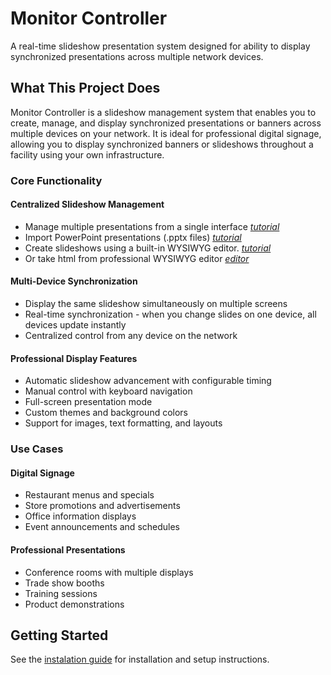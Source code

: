 # Monitor Controller

A real-time slideshow presentation system designed for ability to display synchronized presentations across multiple network devices.

## What This Project Does

Monitor Controller is a slideshow management system that enables you to create, manage, and display synchronized presentations or banners across multiple devices on your network. It is ideal for professional digital signage, allowing you to display synchronized banners or slideshows throughout a facility using your own infrastructure.

### Core Functionality

#### **Centralized Slideshow Management**

- Manage multiple presentations from a single interface [_tutorial_](./docs/tuto/con2.md)
- Import PowerPoint presentations (.pptx files) [_tutorial_](./docs/tuto/import_pptx.md)
- Create slideshows using a built-in WYSIWYG editor. [_tutorial_](./docs/tuto/wysiwyg.md)
- Or take html from professional WYSIWYG editor [_editor_](https://wysiwyghtml.com/)

#### **Multi-Device Synchronization**

- Display the same slideshow simultaneously on multiple screens
- Real-time synchronization - when you change slides on one device, all devices update instantly
- Centralized control from any device on the network

#### **Professional Display Features**

- Automatic slideshow advancement with configurable timing
- Manual control with keyboard navigation
- Full-screen presentation mode
- Custom themes and background colors
- Support for images, text formatting, and layouts

### Use Cases

#### **Digital Signage**

- Restaurant menus and specials
- Store promotions and advertisements  
- Office information displays
- Event announcements and schedules

#### **Professional Presentations**

- Conference rooms with multiple displays
- Trade show booths
- Training sessions
- Product demonstrations

## Getting Started

See the [instalation guide](./script/README.md) for installation and setup instructions.
